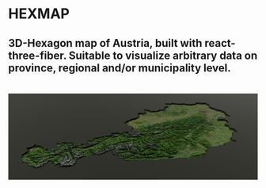 # HEXMAP
## 3D-Hexagon map of Austria, built with react-three-fiber. Suitable to visualize arbitrary data on province, regional and/or municipality level.
#
![alt text](https://github.com/the-butcher/HEXMAP-WS-CLIENT/blob/master/public/sample.png?raw=true)
